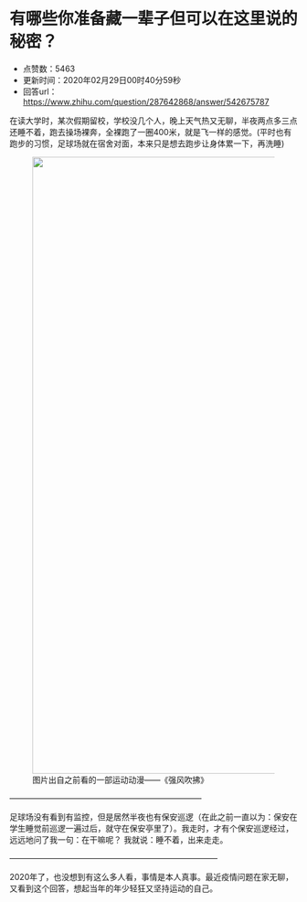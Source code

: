 # 有哪些你准备藏一辈子但可以在这里说的秘密？
- 点赞数：5463
- 更新时间：2020年02月29日00时40分59秒
- 回答url：https://www.zhihu.com/question/287642868/answer/542675787
<body>
 <p data-pid="g6QV4ps7">在读大学时，某次假期留校，学校没几个人，晚上天气热又无聊，半夜两点多三点还睡不着，跑去操场裸奔，全裸跑了一圈400米，就是飞一样的感觉。(平时也有跑步的习惯，足球场就在宿舍对面，本来只是想去跑步让身体累一下，再洗睡)</p>
 <figure data-size="normal">
  <img src="https://picx.zhimg.com/50/v2-912e16ab1f0e9cb508a4554556199828_720w.jpg?source=1940ef5c" data-rawwidth="1080" data-rawheight="607" data-size="normal" data-original-token="v2-912e16ab1f0e9cb508a4554556199828" data-default-watermark-src="https://picx.zhimg.com/50/v2-c57d196f98d145bcbea52429a997dca8_720w.jpg?source=1940ef5c" class="origin_image zh-lightbox-thumb" width="1080" data-original="https://picx.zhimg.com/v2-912e16ab1f0e9cb508a4554556199828_r.jpg?source=1940ef5c">
  <figcaption>
   图片出自之前看的一部运动动漫——《强风吹拂》
  </figcaption>
 </figure>
 <p data-pid="f53WfvTw">————————————————————————</p>
 <p data-pid="A7ckn-98">足球场没有看到有监控，但是居然半夜也有保安巡逻（在此之前一直以为：保安在学生睡觉前巡逻一遍过后，就守在保安亭里了）。我走时，才有个保安巡逻经过，远远地问了我一句：在干嘛呢？ 我就说：睡不着，出来走走。</p>
 <p data-pid="_UnZhv3x">——————————————————————————</p>
 <p data-pid="aZDwYpLW">2020年了，也没想到有这么多人看，事情是本人真事。最近疫情问题在家无聊，又看到这个回答，想起当年的年少轻狂又坚持运动的自己。</p>
</body>